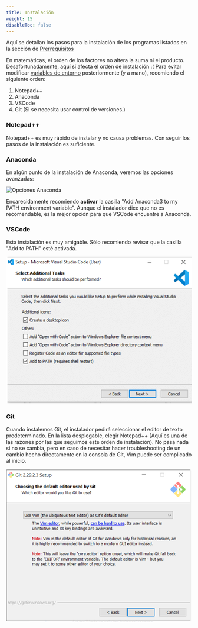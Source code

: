 ```yaml
---
title: Instalación
weight: 15
disableToc: false
---
```


Aquí se detallan los pasos para la instalación de los programas listados en la 
sección de [Prerrequisitos](../requirements/)

En matemáticas, el orden de los factores no altera la suma ni el producto.
Desafortunadamente, aquí sí afecta el orden de instalación :( Para evitar 
modificar [variables de entorno](https://es.wikipedia.org/wiki/Variable_de_entorno) 
posteriormente (y a mano), recomiendo el siguiente orden:

1. Notepad++
2. Anaconda
3. VSCode
4. Git (Si se necesita usar control de versiones.)

### Notepad++

Notepad++ es muy rápido de instalar y no causa problemas. Con seguir los pasos 
de la instalación es suficiente. <i class="fas fa-smile"></i>

### Anaconda

En algún punto de la instalación de Anaconda, veremos las opciones avanzadas:

![Opciones Anaconda](https://docs.anaconda.com/_images/win-install-options.png?height=300px&width=400px)

Encarecidamente recomiendo **activar** la casilla "Add Anaconda3 to my PATH 
environment variable". Aunque el instalador dice que no es recomendable, es la 
mejor opción para que VSCode encuentre a Anaconda.

### VSCode

Esta instalación es muy amigable. Sólo recomiendo revisar que la casilla "Add to 
PATH" esté activada.

![Opciones VSCode](images/vscode_options.png?height=300px&width=400px)

### Git

Cuando instalemos Git, el instalador pedirá seleccionar el editor de texto
predeterminado. En la lista desplegable, elegir Notepad++ (Aquí es una de las 
razones por las que seguimos este orden de instalación). No pasa nada si no se 
cambia, pero en caso de necesitar hacer troubleshooting de un cambio hecho 
directamente en la consola de Git, Vim puede ser complicado al inicio.

![Opciones VSCode](images/git_options.png?height=300px&width=400px)